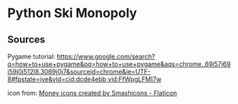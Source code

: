 # Python Ski Monopoly

## Sources
Pygame tutorial: https://www.google.com/search?q=how+to+use+pygame&oq=how+to+use+pygame&aqs=chrome..69i57j69i59j0i512l8.3069j0j7&sourceid=chrome&ie=UTF-8#fpstate=ive&vld=cid:dcde4ebb,vid:FfWpgLFMI7w

icon from:
<a href="https://www.flaticon.com/free-icons/money" title="money icons">Money icons created by Smashicons - Flaticon</a>


